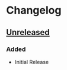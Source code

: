 # Changelog

## [Unreleased]
### Added
- Initial Release

[Unreleased]: https://github.com/LoliceLLC/command-filter/compare/5cb23facc562f7ddb9662a59a3162979599a348f...HEAD
